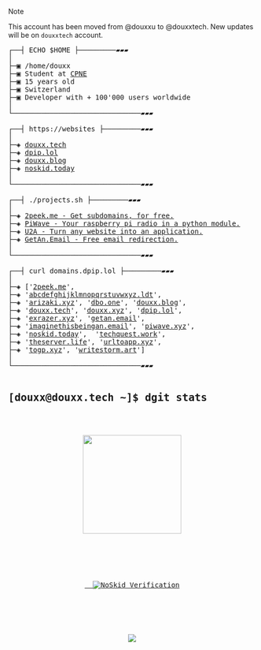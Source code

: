 > [!NOTE]
> This account has been moved from @douxxu to @douxxtech. New updates will be on `douxxtech` account.

<pre>
┌──┤ ECHO $HOME ├─────────▰▰▰
│
├─▣ /home/douxx
├─▣ Student at <a href="https://cpne.ch" target="_blank">CPNE</a>
├─▣ 15 years old
├─▣ Switzerland
├─▣ Developer with + 100'000 users worldwide
│
└───────────────────────────────▰▰▰

┌──┤ https://websites ├─────────▰▰▰
│
├─◈ <a href="https://douxx.tech" target="_blank">douxx.tech</a>
├─◈ <a href="https://dpip.lol" target="_blank">dpip.lol</a>
├─◈ <a href="https://douxx.blog" target="_blank">douxx.blog</a>
├─◈ <a href="https://noskid.today" target="_blank">noskid.today</a>
│
└───────────────────────────────▰▰▰

┌──┤ ./projects.sh ├─────────▰▰▰
│
├─◈ <a href="https://2peek.me" target="_blank">2peek.me - Get subdomains, for free.</a>
├─◈ <a href="https://piwave.xyz" target="_blank">PiWave - Your raspberry pi radio in a python module.</a>
├─◈ <a href="https://github.com/url2app" target="_blank">U2A - Turn any website into an application.</a>
├─◈ <a href="https://getan.email" target="_blank">GetAn.Email - Free email redirection.</a>
│
└───────────────────────────────▰▰▰

┌──┤ curl domains.dpip.lol ├─────────▰▰▰
│
├─◈ ['<a href="https://2peek.me/" target="_blank">2peek.me</a>', 
├─◈ '<a href="https://abcdefghijklmnopqrstuvwxyz.ldt/" target="_blank">abcdefghijklmnopqrstuvwxyz.ldt</a>',
├─◈ '<a href="https://arizaki.xyz/" target="_blank">arizaki.xyz</a>', '<a href="https://dbo.one/" target="_blank">dbo.one</a>', '<a href="https://douxx.blog/" target="_blank">douxx.blog</a>', 
├─◈ '<a href="https://douxx.tech/" target="_blank">douxx.tech</a>', '<a href="https://douxx.xyz/" target="_blank">douxx.xyz</a>', '<a href="https://dpip.lol/" target="_blank">dpip.lol</a>',
├─◈ '<a href="https://exrazer.xyz/" target="_blank">exrazer.xyz</a>', '<a href="https://getan.email/" target="_blank">getan.email</a>', 
├─◈ '<a href="https://imaginethisbeingan.email/" target="_blank">imaginethisbeingan.email</a>', '<a href="https://piwave.xyz/" target="_blank">piwave.xyz</a>', 
├─◈ '<a href="https://noskid.today/" target="_blank">noskid.today</a>',  '<a href="https://techquest.work/" target="_blank">techquest.work</a>', 
├─◈ '<a href="https://theserver.life/" target="_blank">theserver.life</a>', '<a href="https://urltoapp.xyz/" target="_blank">urltoapp.xyz</a>', 
├─◈ '<a href="https://togp.xyz/" target="_blank">togp.xyz</a>', '<a href="https://writestorm.art/" target="_blank">writestorm.art</a>']
│
└───────────────────────────────▰▰▰

<h2>[douxx@douxx.tech ~]$ dgit stats</h2>
<p align="center">
<img height="200px" src="https://github-readme-stats.vercel.app/api?username=douxxtech&hide_border=true&show_icons=true&count_private=true&theme=midnight-purple&bg_color=151515">
<br>
<img title="" src="https://github-readme-activity-graph.vercel.app/graph?username=douxxtech&theme=nightowl"/>
<br>
<img title="" src="https://streak-stats.demolab.com/?user=douxxtech&theme=midnight-purple&hide_border=true&stroke=f53b3b"/>  
<a href="https://github.com/douxxtech/noskid.today">
  <img src="https://noskid.today/badge/470x200/?repo=douxxtech/douxxtech" alt="NoSkid Verification">
</a>

</p>

</pre>
    
<div align="center">
<img src="https://moe-counter.glitch.me/get/@:douxxu?theme=rule34">
</div>
